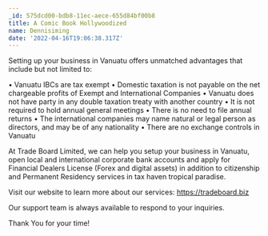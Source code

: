 ```yaml
---
_id: 575dcd00-bdb8-11ec-aece-655d84bf00b8
title: A Comic Book Hollywoodized
name: Dennisiming
date: '2022-04-16T19:06:38.317Z'
---
```

Setting up your business in Vanuatu offers unmatched advantages that include but not limited to: 
 
•	Vanuatu IBCs are tax exempt 
•	Domestic taxation is not payable on the net chargeable profits of Exempt and International Companies 
•	Vanuatu does not have party in any double taxation treaty with another country 
•	It  is not required to hold annual general meetings 
•	There is no need to file annual returns 
•	The international companies may name natural or legal person as directors, and may be of any nationality 
•	There are no exchange controls in Vanuatu 
 
At Trade Board Limited, we can help you setup your business in Vanuatu, open local and international corporate  bank accounts and apply for Financial Dealers License (Forex and digital assets) in addition to citizenship and Permanent Residency services in tax haven tropical paradise. 
 
Visit our website to learn more about our services: 
https://tradeboard.biz 
 
Our support team is always available to respond to your inquiries. 
 
Thank You for your time!
